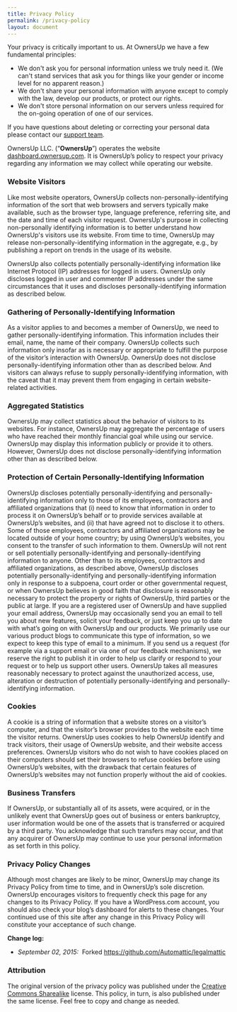 ```yaml
---
title: Privacy Policy
permalink: /privacy-policy
layout: document
---
```

<!--
 This is the Terms of Service that appears at http://OwnersUp.com/privacy/
 You can also find me at http://github.com/OwnersUp/ownersup-legal
 -->
Your privacy is critically important to us. At OwnersUp we have a few fundamental principles:

*   We don't ask you for personal information unless we truly need it. (We can't stand services that ask you for things like your gender or income level for no apparent reason.)
*   We don't share your personal information with anyone except to comply with the law, develop our products, or protect our rights.
*   We don't store personal information on our servers unless required for the on-going operation of one of our services.

If you have questions about deleting or correcting your personal data please contact our [support team](mailto:support@ownersup.com).

OwnersUp LLC. (“**OwnersUp**”) operates the website [dashboard.ownersup.com](http://dashboard.ownersup.com/). It is OwnersUp’s policy to respect your privacy regarding any information we may collect while operating our website.

### Website Visitors

Like most website operators, OwnersUp collects non-personally-identifying information of the sort that web browsers and servers typically make available, such as the browser type, language preference, referring site, and the date and time of each visitor request. OwnersUp's purpose in collecting non-personally identifying information is to better understand how OwnersUp's visitors use its website. From time to time, OwnersUp may release non-personally-identifying information in the aggregate, e.g., by publishing a report on trends in the usage of its website.

OwnersUp also collects potentially personally-identifying information like Internet Protocol (IP) addresses for logged in users. OwnersUp only discloses logged in user and commenter IP addresses under the same circumstances that it uses and discloses personally-identifying information as described below.

### Gathering of Personally-Identifying Information

As a visitor applies to and becomes a member of OwnersUp, we need to gather personally-identifying information. This information includes their email, name, the name of their company. OwnersUp collects such information only insofar as is necessary or appropriate to fulfill the purpose of the visitor’s interaction with OwnersUp. OwnersUp does not disclose personally-identifying information other than as described below. And visitors can always refuse to supply personally-identifying information, with the caveat that it may prevent them from engaging in certain website-related activities.

### Aggregated Statistics

OwnersUp may collect statistics about the behavior of visitors to its websites. For instance, OwnersUp may aggregate the percentage of users who have reached their monthly financial goal while using our service. OwnersUp may display this information publicly or provide it to others. However, OwnersUp does not disclose personally-identifying information other than as described below.

### Protection of Certain Personally-Identifying Information

OwnersUp discloses potentially personally-identifying and personally-identifying information only to those of its employees, contractors and affiliated organizations that (i) need to know that information in order to process it on OwnersUp’s behalf or to provide services available at OwnersUp’s websites, and (ii) that have agreed not to disclose it to others. Some of those employees, contractors and affiliated organizations may be located outside of your home country; by using OwnersUp’s websites, you consent to the transfer of such information to them. OwnersUp will not rent or sell potentially personally-identifying and personally-identifying information to anyone. Other than to its employees, contractors and affiliated organizations, as described above, OwnersUp discloses potentially personally-identifying and personally-identifying information only in response to a subpoena, court order or other governmental request, or when OwnersUp believes in good faith that disclosure is reasonably necessary to protect the property or rights of OwnersUp, third parties or the public at large. If you are a registered user of  OwnersUp and have supplied your email address, OwnersUp may occasionally send you an email to tell you about new features, solicit your feedback, or just keep you up to date with what’s going on with OwnersUp and our products. We primarily use our various product blogs to communicate this type of information, so we expect to keep this type of email to a minimum. If you send us a request (for example via a support email or via one of our feedback mechanisms), we reserve the right to publish it in order to help us clarify or respond to your request or to help us support other users. OwnersUp takes all measures reasonably necessary to protect against the unauthorized access, use, alteration or destruction of potentially personally-identifying and personally-identifying information.

### Cookies

A cookie is a string of information that a website stores on a visitor’s computer, and that the visitor’s browser provides to the website each time the visitor returns. OwnersUp uses cookies to help OwnersUp identify and track visitors, their usage of OwnersUp website, and their website access preferences. OwnersUp visitors who do not wish to have cookies placed on their computers should set their browsers to refuse cookies before using OwnersUp’s websites, with the drawback that certain features of OwnersUp’s websites may not function properly without the aid of cookies.

### Business Transfers

If OwnersUp, or substantially all of its assets, were acquired, or in the unlikely event that OwnersUp goes out of business or enters bankruptcy, user information would be one of the assets that is transferred or acquired by a third party. You acknowledge that such transfers may occur, and that any acquirer of OwnersUp may continue to use your personal information as set forth in this policy.

### Privacy Policy Changes

Although most changes are likely to be minor, OwnersUp may change its Privacy Policy from time to time, and in OwnersUp’s sole discretion. OwnersUp encourages visitors to frequently check this page for any changes to its Privacy Policy. If you have a WordPress.com account, you should also check your blog’s dashboard for alerts to these changes. Your continued use of this site after any change in this Privacy Policy will constitute your acceptance of such change.

**Change log:**

*   _September 02, 2015:_  Forked https://github.com/Automattic/legalmattic

### Attribution

The original version of the privacy policy was published under the [Creative Commons Sharealike](http://creativecommons.org/licenses/by-sa/4.0/) license. This policy, in turn, is also published under the same license. Feel free to copy and change as needed.
